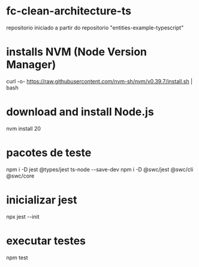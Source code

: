 # fc-clean-architecture-ts
repositorio iniciado a partir do repositorio "entities-example-typescript"

# installs NVM (Node Version Manager)
curl -o- https://raw.githubusercontent.com/nvm-sh/nvm/v0.39.7/install.sh | bash

# download and install Node.js
nvm install 20

# pacotes de teste
npm i -D jest @types/jest ts-node --save-dev
npm i -D @swc/jest @swc/cli @swc/core

# inicializar jest
npx jest --init

# executar testes
npm test


